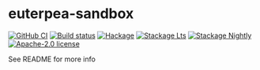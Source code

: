 # euterpea-sandbox

[![GitHub CI](https://github.com/willgame/euterpea-sandbox/workflows/CI/badge.svg)](https://github.com/willgame/euterpea-sandbox/actions)
[![Build status](https://img.shields.io/travis/willgame/euterpea-sandbox.svg?logo=travis)](https://travis-ci.com/willgame/euterpea-sandbox)
[![Hackage](https://img.shields.io/hackage/v/euterpea-sandbox.svg?logo=haskell)](https://hackage.haskell.org/package/euterpea-sandbox)
[![Stackage Lts](http://stackage.org/package/euterpea-sandbox/badge/lts)](http://stackage.org/lts/package/euterpea-sandbox)
[![Stackage Nightly](http://stackage.org/package/euterpea-sandbox/badge/nightly)](http://stackage.org/nightly/package/euterpea-sandbox)
[![Apache-2.0 license](https://img.shields.io/badge/license-Apache--2.0-blue.svg)](LICENSE)

See README for more info
